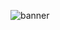 ![banner](https://user-images.githubusercontent.com/62719703/210278857-094be866-b73a-4629-8b61-4bd82e8d01f2.png)
